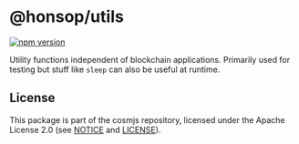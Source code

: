 # @honsop/utils

[![npm version](https://img.shields.io/npm/v/@honsop/utils.svg)](https://www.npmjs.com/package/@honsop/utils)

Utility functions independent of blockchain applications. Primarily used for
testing but stuff like `sleep` can also be useful at runtime.

## License

This package is part of the cosmjs repository, licensed under the Apache License
2.0 (see [NOTICE](https://github.com/cosmos/cosmjs/blob/main/NOTICE) and
[LICENSE](https://github.com/cosmos/cosmjs/blob/main/LICENSE)).
